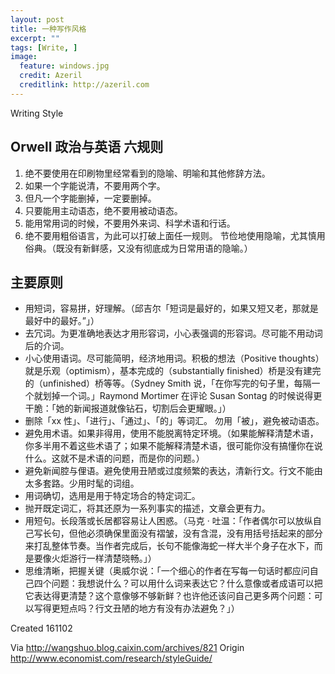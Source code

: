 ```yaml
---
layout: post
title: 一种写作风格
excerpt: ""
tags: [Write, ]
image:
  feature: windows.jpg
  credit: Azeril
  creditlink: http://azeril.com
---
```



Writing Style

## Orwell 政治与英语 六规则

1. 绝不要使用在印刷物里经常看到的隐喻、明喻和其他修辞方法。
2. 如果一个字能说清，不要用两个字。
3. 但凡一个字能删掉，一定要删掉。
4. 只要能用主动语态，绝不要用被动语态。
5. 能用常用词的时候，不要用外来词、科学术语和行话。
6. 绝不要用粗俗语言，为此可以打破上面任一规则。
节俭地使用隐喻，尤其慎用俗典。（既没有新鲜感，又没有彻底成为日常用语的隐喻。）

## 主要原则

- 用短词，容易拼，好理解。（邱吉尔「短词是最好的，如果又短又老，那就是最好中的最好。”」）
- 去冗词。为更准确地表达才用形容词，小心表强调的形容词。尽可能不用动词后的介词。
- 小心使用语词。尽可能简明，经济地用词。积极的想法（Positive thoughts）就是乐观（optimism），基本完成的（substantially finished）桥是没有建完的（unfinished）桥等等。（Sydney Smith 说，「在你写完的句子里，每隔一个就划掉一个词。」Raymond Mortimer 在评论 Susan Sontag 的时候说得更干脆：「她的新闻报道就像钻石，切割后会更耀眼。」）
- 删除「xx 性」、「进行」、「通过」、「的」等词汇。
勿用「被」，避免被动语态。
- 避免用术语。如果非得用，使用不能脱离特定环境。（如果能解释清楚术语，你多半用不着这些术语了；如果不能解释清楚术语，很可能你没有搞懂你在说什么。这就不是术语的问题，而是你的问题。）
- 避免新闻腔与俚语。避免使用丑陋或过度频繁的表达，清新行文。行文不能由太多套路。少用时髦的词组。
- 用词确切，选用是用于特定场合的特定词汇。
- 抛开既定词汇，将其还原为一系列事实的描述，文章会更有力。
- 用短句。长段落或长居都容易让人困惑。（马克 · 吐温：「作者偶尔可以放纵自己写长句，但他必须确保里面没有褶皱，没有含混，没有用括号括起来的部分来打乱整体节奏。当作者完成后，长句不能像海蛇一样大半个身子在水下，而是要像火炬游行一样清楚晓畅。」）
- 思维清晰，把握关键（奥威尔说：「一个细心的作者在写每一句话时都应问自己四个问题：我想说什么？可以用什么词来表达它？什么意像或者成语可以把它表达得更清楚？这个意像够不够新鲜？也许他还该问自己更多两个问题：可以写得更短点吗？行文丑陋的地方有没有办法避免？」）
 
Created 161102

Via http://wangshuo.blog.caixin.com/archives/821
Origin http://www.economist.com/research/styleGuide/